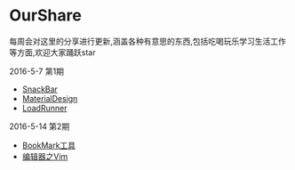 # OurShare
每周会对这里的分享进行更新,涵盖各种有意思的东西,包括吃喝玩乐学习生活工作等方面,欢迎大家踊跃star

2016-5-7 第1期

- [SnackBar](Development/Android/CustomView/Bar.md)
- [MaterialDesign](Development/Android/Design/MaterialDesign.md)
- [LoadRunner](Development/Test/LoadRunner.md)

2016-5-14 第2期

- [BookMark工具](Development/Tool/BookMark.md)
- [编辑器之Vim]((Development/Editor/Vim.md))